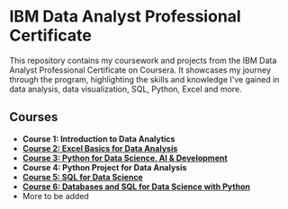 # IBM Data Analyst Professional Certificate
This repository contains my coursework and projects from the IBM Data Analyst Professional Certificate on Coursera. It showcases my journey through the program, highlighting the skills and knowledge I've gained in data analysis, data visualization, SQL, Python, Excel and more.

## Courses

* **Course 1: Introduction to Data Analytics**
* [**Course 2: Excel Basics for Data Analysis**](<./Course 2 - Excel Basics for Data Analysis>)
* [**Course 3: Python for Data Science, AI & Development**](<./Course 3 - Data Visualization and Dashboards with Excel and Cognos>)
* **Course 4: Python Project for Data Analysis**
* [**Course 5: SQL for Data Science**](<./Course 5 - Python Project for Data Science>)
* [**Course 6: Databases and SQL for Data Science with Python**](<./Course 6 - Databases and SQL for Data Science with Python>)
* More to be added
